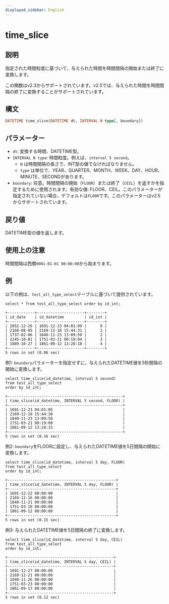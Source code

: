 ```yaml
---
displayed_sidebar: English
---
```


# time_slice

## 説明

指定された時間粒度に基づいて、与えられた時間を時間間隔の開始または終了に変換します。

この関数はv2.3からサポートされています。v2.5では、与えられた時間を時間間隔の終了に変換することがサポートされています。

## 構文

```Haskell
DATETIME time_slice(DATETIME dt, INTERVAL N type[, boundary])
```

## パラメーター

- `dt`: 変換する時間、DATETIME型。
- `INTERVAL N type`: 時間粒度。例えば、`interval 5 second`。
  - `N` は時間間隔の長さで、INT型の値でなければなりません。
  - `type` は単位で、YEAR、QUARTER、MONTH、WEEK、DAY、HOUR、MINUTE、SECONDがあります。
- `boundary`: 任意。時間間隔の開始（`FLOOR`）または終了（`CEIL`）を返すかを指定するために使用されます。有効な値: FLOOR、CEIL。このパラメーターが指定されていない場合、デフォルトは`FLOOR`です。このパラメーターはv2.5からサポートされています。

## 戻り値

DATETIME型の値を返します。

## 使用上の注意

時間間隔は西暦`0001-01-01 00:00:00`から始まります。

## 例

以下の例は、`test_all_type_select`テーブルに基づいて提供されています。

```Plaintext
select * from test_all_type_select order by id_int;

+------------+---------------------+--------+
| id_date    | id_datetime         | id_int |
+------------+---------------------+--------+
| 2052-12-26 | 1691-12-23 04:01:09 |      0 |
| 2168-08-05 | 2169-12-18 15:44:31 |      1 |
| 1737-02-06 | 1840-11-23 13:09:50 |      2 |
| 2245-10-01 | 1751-03-21 00:19:04 |      3 |
| 1889-10-27 | 1861-09-12 13:28:18 |      4 |
+------------+---------------------+--------+
5 rows in set (0.06 sec)
```

例1: `boundary`パラメーターを指定せずに、与えられたDATETIME値を5秒間隔の開始に変換します。

```Plaintext
select time_slice(id_datetime, interval 5 second)
from test_all_type_select
order by id_int;

+---------------------------------------------------+
| time_slice(id_datetime, INTERVAL 5 second, FLOOR) |
+---------------------------------------------------+
| 1691-12-23 04:01:05                               |
| 2169-12-18 15:44:30                               |
| 1840-11-23 13:09:50                               |
| 1751-03-21 00:19:00                               |
| 1861-09-12 13:28:15                               |
+---------------------------------------------------+
5 rows in set (0.16 sec)
```

例2: `boundary`をFLOORに設定し、与えられたDATETIME値を5日間隔の開始に変換します。

```Plaintext
select time_slice(id_datetime, interval 5 day, FLOOR)
from test_all_type_select
order by id_int;

+------------------------------------------------+
| time_slice(id_datetime, INTERVAL 5 day, FLOOR) |
+------------------------------------------------+
| 1691-12-22 00:00:00                            |
| 2169-12-16 00:00:00                            |
| 1840-11-21 00:00:00                            |
| 1751-03-18 00:00:00                            |
| 1861-09-12 00:00:00                            |
+------------------------------------------------+
5 rows in set (0.15 sec)
```

例3: 与えられたDATETIME値を5日間隔の終了に変換します。

```Plaintext
select time_slice(id_datetime, interval 5 day, CEIL)
from test_all_type_select
order by id_int;

+-----------------------------------------------+
| time_slice(id_datetime, INTERVAL 5 day, CEIL) |
+-----------------------------------------------+
| 1691-12-27 00:00:00                           |
| 2169-12-21 00:00:00                           |
| 1840-11-26 00:00:00                           |
| 1751-03-23 00:00:00                           |
| 1861-09-17 00:00:00                           |
+-----------------------------------------------+
5 rows in set (0.12 sec)
```
